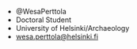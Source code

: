 - @WesaPerttola
- Doctoral Student
- University of Helsinki/Archaeology
- wesa.perttola@helsinki.fi
